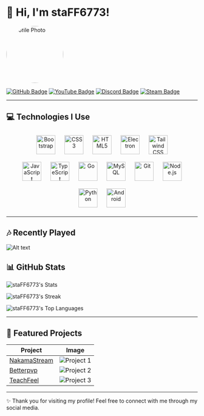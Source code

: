 # 👋 Hi, I'm staFF6773!

<img src="https://avatars.githubusercontent.com/u/108166164?v=4" alt="Profile Photo" style="border-radius: 50%; width: 150px; height: 150px;"/>

[![GitHub Badge](https://img.shields.io/badge/-GitHub-181717?style=flat&logo=github&logoColor=white)](https://github.com/staFF6773)
[![YouTube Badge](https://img.shields.io/badge/-YouTube-FF0000?style=flat&logo=youtube&logoColor=white)](https://www.youtube.com/@not_staff6722)
[![Discord Badge](https://img.shields.io/badge/-Discord-5865F2?style=flat&logo=discord&logoColor=white)](https://discord.gg/tGta3FpvM3)
[![Steam Badge](https://img.shields.io/badge/-Steam-000000?style=flat&logo=steam&logoColor=white)](https://steamcommunity.com/profiles/76561199325937481/)

---

## 💻 Technologies I Use

<p>
  <div align="center">  
  <a href="https://getbootstrap.com/docs/3.4/javascript/" target="_blank"><img style="margin: 10px" src="https://profilinator.rishav.dev/skills-assets/bootstrap-plain.svg" alt="Bootstrap" height="50" /></a>  
  <a href="https://www.w3schools.com/css/" target="_blank"><img style="margin: 10px" src="https://profilinator.rishav.dev/skills-assets/css3-original-wordmark.svg" alt="CSS3" height="50" /></a>  
  <a href="https://en.wikipedia.org/wiki/HTML5" target="_blank"><img style="margin: 10px" src="https://profilinator.rishav.dev/skills-assets/html5-original-wordmark.svg" alt="HTML5" height="50" /></a>  
  <a href="https://www.electronjs.org/" target="_blank"><img style="margin: 10px" src="https://profilinator.rishav.dev/skills-assets/electron-original.svg" alt="Electron" height="50" /></a>  
  <a href="https://www.tailwindcss.com/" target="_blank"><img style="margin: 10px" src="https://profilinator.rishav.dev/skills-assets/tailwindcss.svg" alt="Tailwind CSS" height="50" /></a>  
  </div>

  <div align="center">  
  <a href="https://www.javascript.com/" target="_blank"><img style="margin: 10px" src="https://profilinator.rishav.dev/skills-assets/javascript-original.svg" alt="JavaScript" height="50" /></a>  
  <a href="https://www.typescriptlang.org/" target="_blank"><img style="margin: 10px" src="https://profilinator.rishav.dev/skills-assets/typescript-original.svg" alt="TypeScript" height="50" /></a>  
  <a href="https://go.dev/" target="_blank"><img style="margin: 10px" src="https://profilinator.rishav.dev/skills-assets/go-original.svg" alt="Go" height="50" /></a>  
  <a href="https://www.mysql.com/" target="_blank"><img style="margin: 10px" src="https://profilinator.rishav.dev/skills-assets/mysql-original-wordmark.svg" alt="MySQL" height="50" /></a>  
  <a href="https://github.com/" target="_blank"><img style="margin: 10px" src="https://profilinator.rishav.dev/skills-assets/git-scm-icon.svg" alt="Git" height="50" /></a>  
  <a href="https://nodejs.org/" target="_blank"><img style="margin: 10px" src="https://profilinator.rishav.dev/skills-assets/nodejs-original-wordmark.svg" alt="Node.js" height="50" /></a>  
  <a href="https://www.python.org/" target="_blank"><img style="margin: 10px" src="https://profilinator.rishav.dev/skills-assets/python-original.svg" alt="Python" height="50" /></a>  
  <a href="https://www.android.com/intl/en_in/" target="_blank"><img style="margin: 10px" src="https://profilinator.rishav.dev/skills-assets/android-original-wordmark.svg" alt="Android" height="50" /></a>  
  </div>
</p>

---

## 🎶 Recently Played

![Alt text](https://spotify-recently-played-readme.vercel.app/api?user=31dndlqmj7t6awogrqzwylwxn4ei)


## 📊 GitHub Stats

![staFF6773's Stats](https://github-readme-stats.vercel.app/api?username=staFF6773&theme=tokyonight&show_icons=true&hide_border=true&count_private=true)

![staFF6773's Streak](https://github-readme-streak-stats.herokuapp.com/?user=staFF6773&theme=tokyonight&hide_border=true)

![staFF6773's Top Languages](https://github-readme-stats.vercel.app/api/top-langs/?username=staFF6773&theme=tokyonight&show_icons=true&hide_border=true&layout=compact)

---

## 🌟 Featured Projects

| Project       | Image                                                |
|---------------|------------------------------------------------------|
| [NakamaStream](https://github.com/NakamaStream/NakamaStream) | ![Project 1](https://avatars.githubusercontent.com/u/168317328?s=200&v=4) |
| [Betterpvp](https://github.com/Sstudios-Dev/Betterpvp-2.0) | ![Project 2](https://www.spigotmc.org/data/resource_icons/116/116272.jpg?1713488914) |
| [TeachFeel](https://github.com/SpanishHgames/teaching-feeling---Launcher) | ![Project 3](https://avatars.githubusercontent.com/u/162644772?s=200&v=4) |

---

✨ Thank you for visiting my profile! Feel free to connect with me through my social media.
